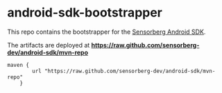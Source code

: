 android-sdk-bootstrapper
========================

This repo contains the bootstrapper for the [Sensorberg Android SDK](https://github.com/sensorberg-dev/android-sdk).

The artifacts are deployed at **https://raw.github.com/sensorberg-dev/android-sdk/mvn-repo**

```
maven {
        url "https://raw.github.com/sensorberg-dev/android-sdk/mvn-repo"
    }
```